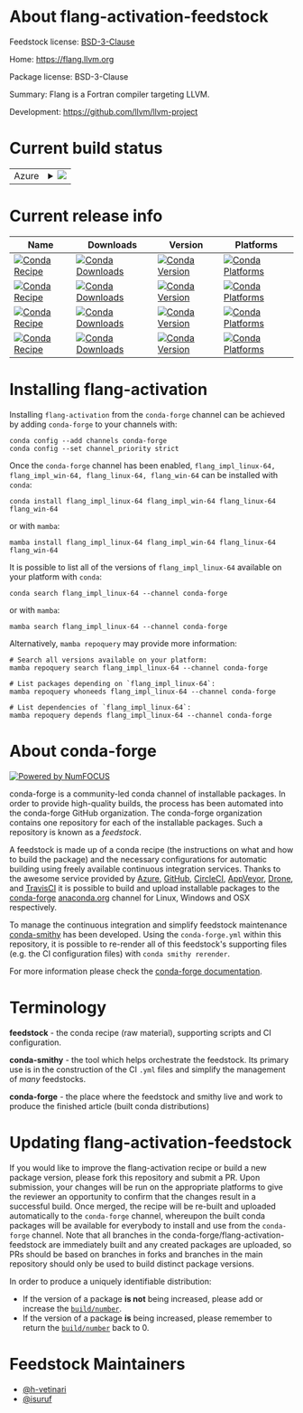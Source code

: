 About flang-activation-feedstock
================================

Feedstock license: [BSD-3-Clause](https://github.com/conda-forge/flang-activation-feedstock/blob/main/LICENSE.txt)

Home: https://flang.llvm.org

Package license: BSD-3-Clause

Summary: Flang is a Fortran compiler targeting LLVM.

Development: https://github.com/llvm/llvm-project

Current build status
====================


<table>
    
  <tr>
    <td>Azure</td>
    <td>
      <details>
        <summary>
          <a href="https://dev.azure.com/conda-forge/feedstock-builds/_build/latest?definitionId=23349&branchName=main">
            <img src="https://dev.azure.com/conda-forge/feedstock-builds/_apis/build/status/flang-activation-feedstock?branchName=main">
          </a>
        </summary>
        <table>
          <thead><tr><th>Variant</th><th>Status</th></tr></thead>
          <tbody><tr>
              <td>linux_64</td>
              <td>
                <a href="https://dev.azure.com/conda-forge/feedstock-builds/_build/latest?definitionId=23349&branchName=main">
                  <img src="https://dev.azure.com/conda-forge/feedstock-builds/_apis/build/status/flang-activation-feedstock?branchName=main&jobName=linux&configuration=linux%20linux_64_" alt="variant">
                </a>
              </td>
            </tr><tr>
              <td>win_64</td>
              <td>
                <a href="https://dev.azure.com/conda-forge/feedstock-builds/_build/latest?definitionId=23349&branchName=main">
                  <img src="https://dev.azure.com/conda-forge/feedstock-builds/_apis/build/status/flang-activation-feedstock?branchName=main&jobName=win&configuration=win%20win_64_" alt="variant">
                </a>
              </td>
            </tr>
          </tbody>
        </table>
      </details>
    </td>
  </tr>
</table>

Current release info
====================

| Name | Downloads | Version | Platforms |
| --- | --- | --- | --- |
| [![Conda Recipe](https://img.shields.io/badge/recipe-flang_impl_linux--64-green.svg)](https://anaconda.org/conda-forge/flang_impl_linux-64) | [![Conda Downloads](https://img.shields.io/conda/dn/conda-forge/flang_impl_linux-64.svg)](https://anaconda.org/conda-forge/flang_impl_linux-64) | [![Conda Version](https://img.shields.io/conda/vn/conda-forge/flang_impl_linux-64.svg)](https://anaconda.org/conda-forge/flang_impl_linux-64) | [![Conda Platforms](https://img.shields.io/conda/pn/conda-forge/flang_impl_linux-64.svg)](https://anaconda.org/conda-forge/flang_impl_linux-64) |
| [![Conda Recipe](https://img.shields.io/badge/recipe-flang_impl_win--64-green.svg)](https://anaconda.org/conda-forge/flang_impl_win-64) | [![Conda Downloads](https://img.shields.io/conda/dn/conda-forge/flang_impl_win-64.svg)](https://anaconda.org/conda-forge/flang_impl_win-64) | [![Conda Version](https://img.shields.io/conda/vn/conda-forge/flang_impl_win-64.svg)](https://anaconda.org/conda-forge/flang_impl_win-64) | [![Conda Platforms](https://img.shields.io/conda/pn/conda-forge/flang_impl_win-64.svg)](https://anaconda.org/conda-forge/flang_impl_win-64) |
| [![Conda Recipe](https://img.shields.io/badge/recipe-flang_linux--64-green.svg)](https://anaconda.org/conda-forge/flang_linux-64) | [![Conda Downloads](https://img.shields.io/conda/dn/conda-forge/flang_linux-64.svg)](https://anaconda.org/conda-forge/flang_linux-64) | [![Conda Version](https://img.shields.io/conda/vn/conda-forge/flang_linux-64.svg)](https://anaconda.org/conda-forge/flang_linux-64) | [![Conda Platforms](https://img.shields.io/conda/pn/conda-forge/flang_linux-64.svg)](https://anaconda.org/conda-forge/flang_linux-64) |
| [![Conda Recipe](https://img.shields.io/badge/recipe-flang_win--64-green.svg)](https://anaconda.org/conda-forge/flang_win-64) | [![Conda Downloads](https://img.shields.io/conda/dn/conda-forge/flang_win-64.svg)](https://anaconda.org/conda-forge/flang_win-64) | [![Conda Version](https://img.shields.io/conda/vn/conda-forge/flang_win-64.svg)](https://anaconda.org/conda-forge/flang_win-64) | [![Conda Platforms](https://img.shields.io/conda/pn/conda-forge/flang_win-64.svg)](https://anaconda.org/conda-forge/flang_win-64) |

Installing flang-activation
===========================

Installing `flang-activation` from the `conda-forge` channel can be achieved by adding `conda-forge` to your channels with:

```
conda config --add channels conda-forge
conda config --set channel_priority strict
```

Once the `conda-forge` channel has been enabled, `flang_impl_linux-64, flang_impl_win-64, flang_linux-64, flang_win-64` can be installed with `conda`:

```
conda install flang_impl_linux-64 flang_impl_win-64 flang_linux-64 flang_win-64
```

or with `mamba`:

```
mamba install flang_impl_linux-64 flang_impl_win-64 flang_linux-64 flang_win-64
```

It is possible to list all of the versions of `flang_impl_linux-64` available on your platform with `conda`:

```
conda search flang_impl_linux-64 --channel conda-forge
```

or with `mamba`:

```
mamba search flang_impl_linux-64 --channel conda-forge
```

Alternatively, `mamba repoquery` may provide more information:

```
# Search all versions available on your platform:
mamba repoquery search flang_impl_linux-64 --channel conda-forge

# List packages depending on `flang_impl_linux-64`:
mamba repoquery whoneeds flang_impl_linux-64 --channel conda-forge

# List dependencies of `flang_impl_linux-64`:
mamba repoquery depends flang_impl_linux-64 --channel conda-forge
```


About conda-forge
=================

[![Powered by
NumFOCUS](https://img.shields.io/badge/powered%20by-NumFOCUS-orange.svg?style=flat&colorA=E1523D&colorB=007D8A)](https://numfocus.org)

conda-forge is a community-led conda channel of installable packages.
In order to provide high-quality builds, the process has been automated into the
conda-forge GitHub organization. The conda-forge organization contains one repository
for each of the installable packages. Such a repository is known as a *feedstock*.

A feedstock is made up of a conda recipe (the instructions on what and how to build
the package) and the necessary configurations for automatic building using freely
available continuous integration services. Thanks to the awesome service provided by
[Azure](https://azure.microsoft.com/en-us/services/devops/), [GitHub](https://github.com/),
[CircleCI](https://circleci.com/), [AppVeyor](https://www.appveyor.com/),
[Drone](https://cloud.drone.io/welcome), and [TravisCI](https://travis-ci.com/)
it is possible to build and upload installable packages to the
[conda-forge](https://anaconda.org/conda-forge) [anaconda.org](https://anaconda.org/)
channel for Linux, Windows and OSX respectively.

To manage the continuous integration and simplify feedstock maintenance
[conda-smithy](https://github.com/conda-forge/conda-smithy) has been developed.
Using the ``conda-forge.yml`` within this repository, it is possible to re-render all of
this feedstock's supporting files (e.g. the CI configuration files) with ``conda smithy rerender``.

For more information please check the [conda-forge documentation](https://conda-forge.org/docs/).

Terminology
===========

**feedstock** - the conda recipe (raw material), supporting scripts and CI configuration.

**conda-smithy** - the tool which helps orchestrate the feedstock.
                   Its primary use is in the construction of the CI ``.yml`` files
                   and simplify the management of *many* feedstocks.

**conda-forge** - the place where the feedstock and smithy live and work to
                  produce the finished article (built conda distributions)


Updating flang-activation-feedstock
===================================

If you would like to improve the flang-activation recipe or build a new
package version, please fork this repository and submit a PR. Upon submission,
your changes will be run on the appropriate platforms to give the reviewer an
opportunity to confirm that the changes result in a successful build. Once
merged, the recipe will be re-built and uploaded automatically to the
`conda-forge` channel, whereupon the built conda packages will be available for
everybody to install and use from the `conda-forge` channel.
Note that all branches in the conda-forge/flang-activation-feedstock are
immediately built and any created packages are uploaded, so PRs should be based
on branches in forks and branches in the main repository should only be used to
build distinct package versions.

In order to produce a uniquely identifiable distribution:
 * If the version of a package **is not** being increased, please add or increase
   the [``build/number``](https://docs.conda.io/projects/conda-build/en/latest/resources/define-metadata.html#build-number-and-string).
 * If the version of a package **is** being increased, please remember to return
   the [``build/number``](https://docs.conda.io/projects/conda-build/en/latest/resources/define-metadata.html#build-number-and-string)
   back to 0.

Feedstock Maintainers
=====================

* [@h-vetinari](https://github.com/h-vetinari/)
* [@isuruf](https://github.com/isuruf/)

